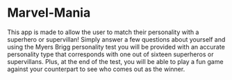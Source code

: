# Marvel-Mania

This app is made to allow the user to match their personality with a superhero or supervillan! Simply answer a few questions about yourself and using the Myers Brigg personality test you will be provided with an accurate personality type that corresponds with one out of sixteen superheros or supervillans. Plus, at the end of the test, you will be able to play a fun game against your counterpart to see who comes out as the winner. 
